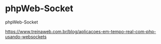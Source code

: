 # phpWeb-Socket
phpWeb-Socket


https://www.treinaweb.com.br/blog/aplicacoes-em-tempo-real-com-php-usando-websockets
